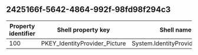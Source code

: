 ## 2425166f-5642-4864-992f-98fd98f294c3

Property identifier | Shell property key | Shell name | Alias
--- | --- | --- | ---
100 | PKEY_IdentityProvider_Picture | System.IdentityProvider.Picture | 

